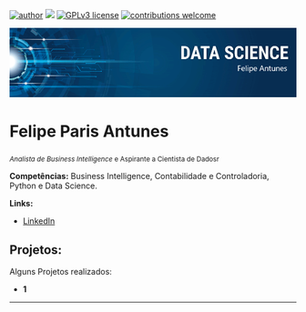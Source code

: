 [![author](https://img.shields.io/badge/author-carlosfab-red.svg)](https://www.linkedin.com/in/carlosfab) [![](https://img.shields.io/badge/python-3.7+-blue.svg)](https://www.python.org/downloads/release/python-365/) [![GPLv3 license](https://img.shields.io/badge/License-GPLv3-blue.svg)](http://perso.crans.org/besson/LICENSE.html) [![contributions welcome](https://img.shields.io/badge/contributions-welcome-brightgreen.svg?style=flat)](https://github.com/carlosfab/data_science/issues)

<p align="center">
  <img src="banner.png" >
</p>

# Felipe Paris Antunes
<sub>*Analista de Business Intelligence* e Aspirante a Cientista de Dadosr</sub>

**Competências:** Business Intelligence, Contabilidade e Controladoria, Python e Data Science.

**Links:**
* [LinkedIn](https://www.linkedin.com/in/felipe-paris-antunes-896a79197/)

## Projetos:
Alguns Projetos realizados:

* **1** 
---




